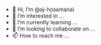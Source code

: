 - 👋 Hi, I’m @aj-hosamanai
- 👀 I’m interested in ...
- 🌱 I’m currently learning ...
- 💞️ I’m looking to collaborate on ...
- 📫 How to reach me ...

<!---
aj-hosamanai/aj-hosamanai is a ✨ special ✨ repository because its `README.md` (this file) appears on your GitHub profile.
You can click the Preview link to take a look at your changes.
--->
